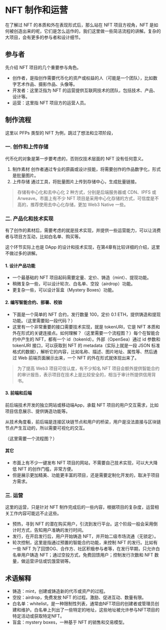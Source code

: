 # NFT 制作和运营
在了解过 NFT 的本质和外在表现形式后，那么站在 NFT 项目方视角，NFT 是如何被创造出来的呢，它们是怎么运作的，我们这里做一些简洁流程的讲解。复杂的大项目，会有更多的参与者和设计细节。

## 参与者
先介绍 NFT 项目的几个重要参与角色。
- 创作者，是指创作需要代币化的资产或权益的人（可能是一个团队），比如数字艺术作品、摄影作品、头像等。
- 开发者：这里泛指为 NFT 的运营提供互联网技术的团队，包括技术、产品、设计等。
- 运营：这里指 NFT 项目方的运营人员。

## 制作流程
这里以 PFPs 类型的 NFT 为例，跳过了想法和立项阶段，
### 一. 创作和上传存储
代币化的对象是第一步要考虑的，否则仅技术层面的 NFT 没有任何意义。
1. 制作素材
创作者通过专业的原画或设计技能，将需要创作的作品数字化，形式是批量图片。
2. 上传存储
通过工具，将批量图片上传到存储中心，生成批量链接。
> 存储有中心化和去中心化 2 种方式，分别是后端服务器或 CDN、IPFS 或 Arweave。市面上有不少 NFT 项目是采用中心化存储的方式，可信度是不高的，推荐使用去中心化存储，更加 Web3 Native 一些。

### 二. 产品化和技术实现
有了创作的素材后，需要考虑的就是技术实现，并提供一些运营能力，可以让消费者与项目方互动，比如白名单、购买等。

这个环节实际上也是 DApp 的设计和技术实现，在第4章有比较详细的介绍，这里不做过多的讲解。

#### 1. 设计产品功能
- 一个最基础的 NFT 项目起码需要定量、定价、铸造（mint）、提现功能。
- 稍微复杂一些，可以设计轮次、白名单、空投（airdrop）功能。
- 更复杂一些，可以设计盲盒（Mystery Boxes）功能。

#### 2. 编写智能合约、部署、校验 
- 下面是一个简单的 NFT 合约，发行数量 100，定价 0.1 ETH，提供铸造和提现功能。（这里需要贴一段代码？）
- 这里有一个非常重要的接口需要技术实现，就是 tokenURI，它是 NFT 本质和外在形式的关键连接点。如何理解？（这里需要一个流程图？）每个在智能合约中产生的 NFT，都有一个 id（tokenId）。外部（OpenSea）通过 id 参数和 tokenURI 接口，可以获取到 NFT 的 metadata（实际上就是一段 JSON 标准格式的数据），解析它的内容，比如名称、描述、图片地址、属性等、然后通过 Web 前端页面展示出来，一个 NFT 的外在形式就体现出来了。

> 为了提高 Web3 项目可信认度，有不少知名 NFT 项目会额外提供智能合约的审计报告，表示项目在技术上是比较安全的，相当于审计所提供信用背书。
#### 3. 前端和后端
前后端技术开发的独立网站或移动端App，承载 NFT 项目的用户交互需求，比如项目信息展示、提供铸造功能等。

从技术角度看，前后端是连接区块链节点和用户的桥梁，用户是没法直接与区块链节点产生互动的，所以需要可视化的交互。
 
（这里需要一个流程图？）

#### 其它
- 市面上有不少一键发布 NFT 项目的网站，不需要自己技术实现，可以大大降低 NFT 的创作门槛，非常方便。
- 但是展示更加精美、功能更丰富的项目，还是需要定制化开发的，取决于项目方需求。

### 三. 运营
这里的运营，只是针对 NFT 制作完成后的一些内容，根据项目的复杂度，运营相关工作内容可能远不止这些。
- 预热，寻到 NFT 的潜在购买用户，引流到发行平台。这个阶段一般会采用倒计时方式，告知用户准确的发行时间。 
- 发行，在开启发行后，用户开始铸造 NFT，并开始二级市场流通（无锁定）。
- 轮次控制，这里是指通过预置的智能合约功能，来控制 NFT 的发行。比如有一些 NFT 为了回馈OG、合作方、社区积极参与者等，在发行早期，只允许白名单用户铸造 NFT；通过空投方式，免费回馈用户；控制发行次数和 NFT 数量，做运营评估或饥饿营销等。

## 术语解释
- 铸造：mint，创建或铸造新的代币或资产的过程。
- 空投：airdrop，免费发放 NFT 的过程。激励、促进互动、数量有限。
- 白名单：whitelist，是一种限制性列表，通常由NFT项目的创建者或管理员创建和维护。白名单上列出了一些特定的地址，这些地址被允许参与NFT项目的特定活动或获取特定NFT。
- 盲盒：mystery boxes，一种基于 NFT 的销售和交易模型。
